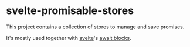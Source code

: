 # svelte-promisable-stores

This project contains a collection of stores to manage and save promises.

It's mostly used together with [svelte](https://svelte.dev/)'s [await blocks](https://svelte.dev/docs#await).
